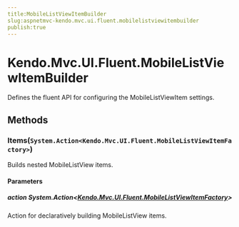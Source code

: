 ```yaml
---
title:MobileListViewItemBuilder
slug:aspnetmvc-kendo.mvc.ui.fluent.mobilelistviewitembuilder
publish:true
---
```


# Kendo.Mvc.UI.Fluent.MobileListViewItemBuilder
Defines the fluent API for configuring the MobileListViewItem settings.



## Methods

### Items(`System.Action<Kendo.Mvc.UI.Fluent.MobileListViewItemFactory>`)
Builds nested MobileListView items.


#### Parameters

##### action System.Action<[Kendo.Mvc.UI.Fluent.MobileListViewItemFactory](/api/wrappers/aspnet-mvc/Kendo.Mvc.UI.Fluent/MobileListViewItemFactory)>
Action for declaratively building MobileListView items.






 
